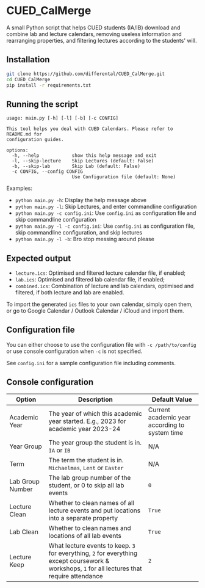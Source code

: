 # CUED_CalMerge

A small Python script that helps CUED students (IA/IB) download and combine lab and lecture calendars, removing useless information and rearranging properties, and filtering lectures according to the students' will.

## Installation

```bash
git clone https://github.com/differental/CUED_CalMerge.git
cd CUED_CalMerge
pip install -r requirements.txt
```

## Running the script

```
usage: main.py [-h] [-l] [-b] [-c CONFIG]

This tool helps you deal with CUED Calendars. Please refer to README.md for
configuration guides.

options:
  -h, --help            show this help message and exit
  -l, --skip-lecture    Skip Lectures (default: False)
  -b, --skip-lab        Skip Lab (default: False)
  -c CONFIG, --config CONFIG
                        Use Configuration file (default: None)
```

Examples:

- `python main.py -h`: Display the help message above
- `python main.py -l`: Skip Lectures, and enter commandline configuration
- `python main.py -c config.ini`: Use `config.ini` as configuration file and skip commandline configuration
- `python main.py -l -c config.ini`: Use `config.ini` as configuration file, skip commandline configuration, and skip lectures
- `python main.py -l -b`: Bro stop messing around please

## Expected output

- `lecture.ics`: Optimised and filtered lecture calendar file, if enabled;
- `lab.ics`: Optimised and filtered lab calendar file, if enabled;
- `combined.ics`: Combination of lecture and lab calendars, optimised and filtered, if both lecture and lab are enabled.

To import the generated `ics` files to your own calendar, simply open them, or go to Google Calendar / Outlook Calendar / iCloud and import them.

## Configuration file

You can either choose to use the configuration file with `-c /path/to/config` or use console configuration when `-c` is not specified.

See `config.ini` for a sample configuration file including comments.

## Console configuration

| Option           | Description                                                                                                                                     | Default Value                                  |
| ---------------- | ----------------------------------------------------------------------------------------------------------------------------------------------- | ---------------------------------------------- |
| Academic Year    | The year of which this academic year started. E.g., 2023 for academic year 2023-24                                                              | Current academic year according to system time |
| Year Group       | The year group the student is in. `IA` or `IB`                                                                                                  | N/A                                            |
| Term             | The term the student is in. `Michaelmas`, `Lent` or `Easter`                                                                                    | N/A                                            |
| Lab Group Number | The lab group number of the student, or 0 to skip all lab events                                                                                | `0`                                            |
| Lecture Clean    | Whether to clean names of all lecture events and put locations into a separate property                                                         | `True`                                         |
| Lab Clean        | Whether to clean names and locations of all lab events                                                                                          | `True`                                         |
| Lecture Keep     | What lecture events to keep. `3` for everything, `2` for everything except coursework & workshops, `1` for all lectures that require attendance | `2`                                            |
